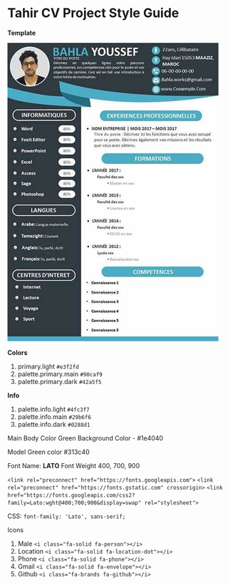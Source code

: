 # **Tahir CV Project Style Guide**

**Template**

![Template Image](Images\OIF.jpg "a title")

**Colors**

1. primary.light `#e3f2fd`
2. palette.primary.main `#90caf9`
3. palette.primary.dark `#42a5f5`

**Info**

1. palette.info.light `#4fc3f7`
2. palette.info.main `#29b6f6`
3. palette.info.dark `#0288d1`

Main Body Color Green
Background Color - #1e4040

Model Green color
#313c40

Font
Name: **LATO**
Font Weight 400, 700, 900

`<link rel="preconnect" href="https://fonts.googleapis.com">`
`<link rel="preconnect" href="https://fonts.gstatic.com" crossorigin>`
`<link href="https://fonts.googleapis.com/css2?family=Lato:wght@400;700;900&display=swap" rel="stylesheet">`

CSS: `font-family: 'Lato', sans-serif;`

Icons

1. Male `<i class="fa-solid fa-person"></i>`
2. Location `<i class="fa-solid fa-location-dot"></i>`
3. Phone `<i class="fa-solid fa-phone"></i>`
4. Gmail `<i class="fa-solid fa-envelope"></i>`
5. Github `<i class="fa-brands fa-github"></i>`
